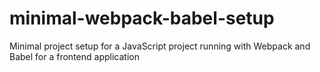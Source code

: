 # minimal-webpack-babel-setup

Minimal project setup for a JavaScript project running with Webpack and Babel for a frontend application

